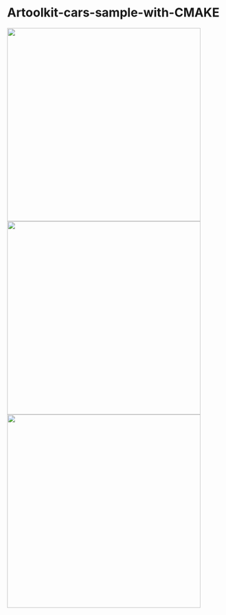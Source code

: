 # Artoolkit-cars-sample-with-CMAKE
<img src="https://github.com/vkuzub/Artoolkit-cars-sample-with-CMAKE/blob/master/screens/1.png" height="450px"/>
<img src="https://github.com/vkuzub/Artoolkit-cars-sample-with-CMAKE/blob/master/screens/2.png" height="450px"/>
<img src="https://github.com/vkuzub/Artoolkit-cars-sample-with-CMAKE/blob/master/screens/3.png" height="450px"/>
